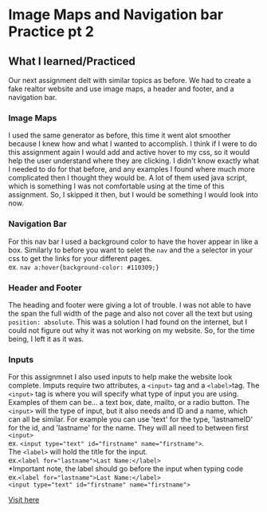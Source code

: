 # Image Maps and Navigation bar Practice pt 2
## What I learned/Practiced
Our next assignment delt with similar topics as before. We had to create a fake realtor website and use image maps, a header and footer, and a navigation bar. 

### Image Maps 
I used the same generator as before, this time it went alot smoother because I knew how and what I wanted to accomplish. I think if I were to do this assignment again I would add and active hover to my css, so it would help the user understand where they are clicking. I didn't know exactly what I needed to do for that before, and any examples I found where much more complicated then I thought they would be. A lot of them used java script, which is something I was not comfortable using at the time of this assignment. So, I skipped it then, but I would be something I would look into now. 

### Navigation Bar
For this nav bar I used a background color to have the hover appear in like a box. Similarly to before you want to selet the ```nav``` and the ```a``` selector in your css to get the links for your different pages.  \
ex. ```nav a:hover{background-color: #110309;}```

### Header and Footer
The heading and footer were giving a lot of trouble. I was not able to have the span the full width of the page and also not cover all the text but using ```position: absolute```. This was a solution I had found on the internet, but I could not figure out why it was not working on my website. So, for the time being, I left it as it was. 

### Inputs
For this assignmnet I also used inputs to help make the website look complete. Imputs require two attributes, a ```<input>``` tag and a ```<label>```tag. The ```<input>``` tag is where you will specify what type of input you are using.   \
Examples of them can be... a text box, date, mailto, or a radio button. The ```<input>```  will the type of input, but it also needs and ID and a name, which can all be similar. For example you can use 'text' for the type, 'lastnameID' for the id, and 'lastname' for the name. They will all need to between first ```<input>```   \
ex. ```<input type="text" id="firstname" name="firstname">```. \
The ```<label>``` will hold the title for  the input.  \
ex.```<label for="lastname">Last Name:</label>```  
*Important note, the label should go before the input when typing code  \
ex.```<label for="lastname">Last Name:</label>```  \
```<input type="text" id="firstname" name="firstname">```

[Visit here](https://giaviolini.github.io/Image-Maps/)
